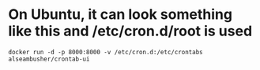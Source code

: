 # On Ubuntu, it can look something like this and /etc/cron.d/root is used
```shell
docker run -d -p 8000:8000 -v /etc/cron.d:/etc/crontabs alseambusher/crontab-ui
```
